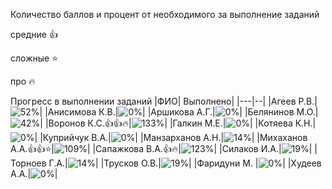 Количество баллов и процент от необходимого за выполнение заданий

средние :+1:

сложные :star:

про :fire: 

Прогресс в выполнении заданий 
|ФИО| Выполнено|
|---|--|
|Агеев Р.В.|![52%](https://progress-bar.dev/52/?title=11)|
|Анисимова К.В.|![0%](https://progress-bar.dev/0/?title=0)|
|Аршикова А.Г.|![0%](https://progress-bar.dev/0/?title=0)|
|Белянинов М.О.|![42%](https://progress-bar.dev/42/?title=9)|
|Воронов К.С.:+1::+1::fire:|![133%](https://progress-bar.dev/133/?title=28)|
|Галкин М.Е.|![0%](https://progress-bar.dev/0/?title=0)|
|Котяева К.Н.|![0%](https://progress-bar.dev/0/?title=0)|
|Куприйчук В.А.|![0%](https://progress-bar.dev/0/?title=0)|
|Манзарханов А.Н.|![14%](https://progress-bar.dev/14/?title=3)|
|Михаханов А.А.:+1::+1::star:|![109%](https://progress-bar.dev/109/?title=23)|
|Сапажкова В.А.:+1::fire:|![123%](https://progress-bar.dev/123/?title=26)|
|Силаков И.А.|![19%](https://progress-bar.dev/19/?title=4)|
|Торноев Г.А.|![14%](https://progress-bar.dev/14/?title=3)|
|Трусков О.В.|![19%](https://progress-bar.dev/19/?title=4)|
|Фаридуни М. |![0%](https://progress-bar.dev/0/?title=0)|
|Худеев А.А.|![0%](https://progress-bar.dev/0/?title=0)|






